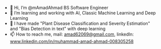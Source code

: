 - 👋 Hi, I’m @mAmadAhmad BS Software Engineer
- 👀 I’m learning and working with AI, Classic Machine Learning and Deep Learning
- 🌱 I have made "Plant Disease Classification and Severity Estimation" and "Bias Detection in text" with deep learning
- 📫 How to reach me, mail: amad62069@gmail.com, linkedIn: www.linkedin.com/in/muhammad-amad-ahmad-008305258

<!---
mAmadAhmad/mAmadAhmad is a ✨ special ✨ repository because its `README.md` (this file) appears on your GitHub profile.
You can click the Preview link to take a look at your changes.
--->
